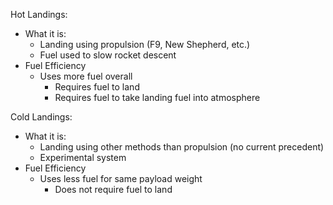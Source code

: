 Hot Landings: 
- What it is:
     - Landing using propulsion (F9, New Shepherd, etc.)
    - Fuel used to slow rocket descent
- Fuel Efficiency
  - Uses more fuel overall
      - Requires fuel to land
      - Requires fuel to take landing fuel into atmosphere

Cold Landings:
- What it is:
    - Landing using other methods than propulsion (no current precedent)
    - Experimental system
- Fuel Efficiency
    - Uses less fuel for same payload weight
        - Does not require fuel to land
